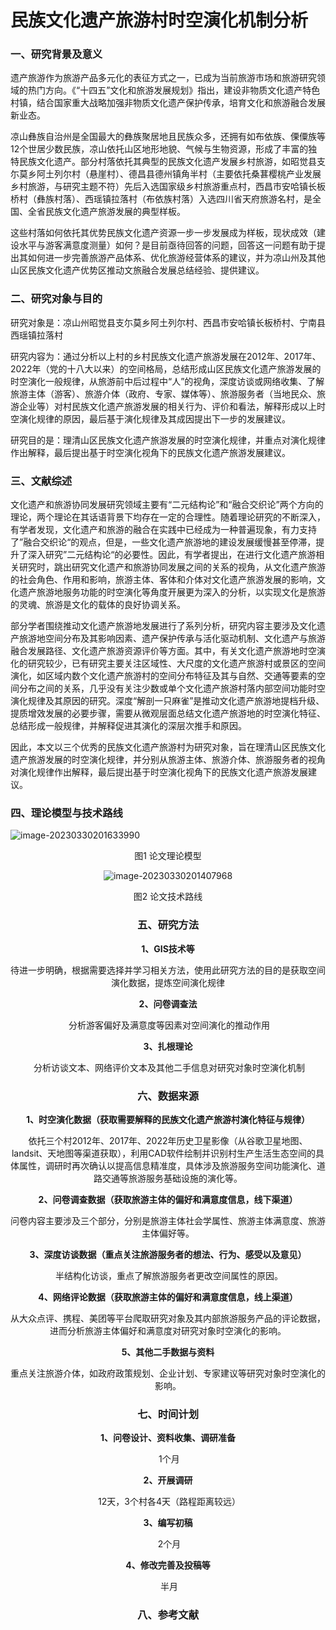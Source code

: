 # 民族文化遗产旅游村时空演化机制分析

### 一、研究背景及意义

​		遗产旅游作为旅游产品多元化的表征方式之一，已成为当前旅游市场和旅游研究领域的热门方向。《“十四五”文化和旅游发展规划》指出，建设非物质文化遗产特色村镇，结合国家重大战略加强非物质文化遗产保护传承，培育文化和旅游融合发展新业态。

​		凉山彝族自治州是全国最大的彝族聚居地且民族众多，还拥有如布依族、傈僳族等12个世居少数民族，凉山依托山区地形地貌、气候与生物资源，形成了丰富的独特民族文化遗产。部分村落依托其典型的民族文化遗产发展乡村旅游，如昭觉县支尓莫乡阿土列尔村（悬崖村）、德昌县德州镇角半村（主要依托桑葚樱桃产业发展乡村旅游，与研究主题不符）先后入选国家级乡村旅游重点村，西昌市安哈镇长板桥村（彝族村落）、西瑶镇拉落村（布依族村落）入选四川省天府旅游名村，是全国、全省民族文化遗产旅游发展的典型样板。

​		这些村落如何依托其优势民族文化遗产资源一步一步发展成为样板，现状成效（建设水平与游客满意度测量）如何？是目前亟待回答的问题，回答这一问题有助于提出其如何进一步完善旅游产品体系、优化旅游经营体系的建议，并为凉山州及其他山区民族文化遗产优势区推动文旅融合发展总结经验、提供建议。

### 二、研究对象与目的

​		研究对象是：凉山州昭觉县支尓莫乡阿土列尔村、西昌市安哈镇长板桥村、宁南县西瑶镇拉落村

​		研究内容为：通过分析以上村的乡村民族文化遗产旅游发展在2012年、2017年、2022年（党的十八大以来）的空间格局，总结形成山区民族文化遗产旅游发展的时空演化一般规律，从旅游前中后过程中“人”的视角，深度访谈或网络收集、了解旅游主体（游客）、旅游介体（政府、专家、媒体等）、旅游服务者（当地民众、旅游企业等）对村民族文化遗产旅游发展的相关行为、评价和看法，解释形成以上时空演化规律的原因，最后基于演化规律及其成因提出下一步的发展建议。

​		研究目的是：理清山区民族文化遗产旅游发展的时空演化规律，并重点对演化规律作出解释，最后提出基于时空演化视角下的民族文化遗产旅游发展建议。

### 三、文献综述

​		文化遗产和旅游协同发展研究领域主要有“二元结构论”和“融合交织论”两个方向的理论，两个理论在其话语背景下均存在一定的合理性。随着理论研究的不断深入，有学者发现，文化遗产和旅游的融合在实践中已经成为一种普遍现象，有力支持了”融合交织论“的观点，但是，一些文化遗产旅游地的建设发展缓慢甚至停滞，提升了深入研究”二元结构论“的必要性。因此，有学者提出，在进行文化遗产旅游相关研究时，跳出研究文化遗产和旅游协同发展之间的关系的视角，从文化遗产旅游的社会角色、作用和影响，旅游主体、客体和介体对文化遗产旅游发展的影响，文化遗产旅游地服务功能的时空演化等角度开展更为深入的分析，以实现文化是旅游的灵魂、旅游是文化的载体的良好协调关系。

​		部分学者围绕推动文化遗产旅游地发展进行了系列分析，研究内容主要涉及文化遗产旅游地空间分布及其影响因素、遗产保护传承与活化驱动机制、文化遗产与旅游融合发展路径、文化遗产旅游资源评价等方面。其中，有关文化遗产旅游地时空演化的研究较少，已有研究主要关注区域性、大尺度的文化遗产旅游村或景区的空间演化，如区域内数个文化遗产旅游村的空间分布特征及其与自然、交通等要素的空间分布之间的关系，几乎没有关注少数或单个文化遗产旅游村落内部空间功能时空演化规律及其原因的研究。深度“解剖一只麻雀”是推动文化遗产旅游地提档升级、提质增效发展的必要步骤，需要从微观层面总结文化遗产旅游地的时空演化特征、总结形成一般规律，并解释促进其演化的深层次推手和原因。

​		因此，本文以三个优秀的民族文化遗产旅游村为研究对象，旨在理清山区民族文化遗产旅游发展的时空演化规律，并分别从旅游主体、旅游介体、旅游服务者的视角对演化规律作出解释，最后提出基于时空演化视角下的民族文化遗产旅游发展建议。

### 四、理论模型与技术路线

![image-20230330201633990](C:\Users\Admin\AppData\Roaming\Typora\typora-user-images\image-20230330201633990.png)

 <center>图1 论文理论模型 <center>

![image-20230330201407968](C:\Users\Admin\AppData\Roaming\Typora\typora-user-images\image-20230330201407968.png)

 <center>图2 论文技术路线 <center>

### 五、研究方法

**1、GIS技术等**

​		待进一步明确，根据需要选择并学习相关方法，使用此研究方法的目的是获取空间演化数据，提炼空间演化规律

**2、问卷调查法**

​		分析游客偏好及满意度等因素对空间演化的推动作用

**3、扎根理论**

​		分析访谈文本、网络评价文本及其他二手信息对研究对象时空演化机制

### 六、数据来源

**1、时空演化数据（获取需要解释的民族文化遗产旅游村演化特征与规律）**

​		依托三个村2012年、2017年、2022年历史卫星影像（从谷歌卫星地图、landsit、天地图等渠道获取），利用CAD软件绘制并识别村生产生活生态空间的具体属性，调研时再次确认以提高信息精准度，具体涉及旅游服务空间功能演化、道路交通等旅游服务基础设施的演化等。

**2、问卷调查数据（获取旅游主体的偏好和满意度信息，线下渠道）**

​		问卷内容主要涉及三个部分，分别是旅游主体社会学属性、旅游主体满意度、旅游主体偏好等。

**3、深度访谈数据（重点关注旅游服务者的想法、行为、感受以及意见）**

​		半结构化访谈，重点了解旅游服务者更改空间属性的原因。

**4、网络评论数据（获取旅游主体的偏好和满意度信息，线上渠道）**

​		从大众点评、携程、美团等平台爬取研究对象及其内部旅游服务产品的评论数据，进而分析旅游主体偏好和满意度对研究对象时空演化的影响。

**5、其他二手数据与资料**

​		重点关注旅游介体，如政府政策规划、企业计划、专家建议等研究对象时空演化的影响。

### 七、时间计划

**1、问卷设计、资料收集、调研准备**

​		1个月

**2、开展调研**

​		12天，3个村各4天（路程距离较远）

**3、编写初稿**

​		2个月

**4、修改完善及投稿等**

​		半月

### 八、参考文献

